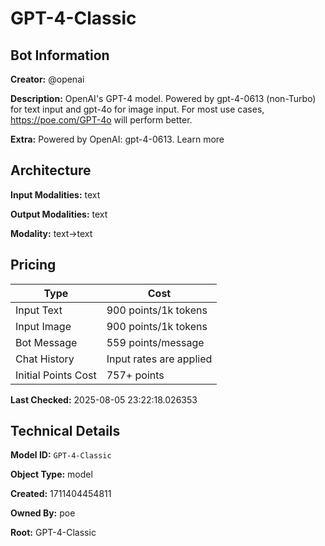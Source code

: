 # GPT-4-Classic

## Bot Information

**Creator:** @openai

**Description:** OpenAI's GPT-4 model. Powered by gpt-4-0613 (non-Turbo) for text input and gpt-4o for image input. For most use cases, https://poe.com/GPT-4o will perform better.

**Extra:** Powered by OpenAI: gpt-4-0613. Learn more


## Architecture

**Input Modalities:** text

**Output Modalities:** text

**Modality:** text->text


## Pricing

| Type | Cost |
|------|------|
| Input Text | 900 points/1k tokens |
| Input Image | 900 points/1k tokens |
| Bot Message | 559 points/message |
| Chat History | Input rates are applied |
| Initial Points Cost | 757+ points |

**Last Checked:** 2025-08-05 23:22:18.026353


## Technical Details

**Model ID:** `GPT-4-Classic`

**Object Type:** model

**Created:** 1711404454811

**Owned By:** poe

**Root:** GPT-4-Classic
